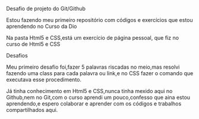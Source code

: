 Desafio de projeto do Git/Github

Estou fazendo meu primeiro repositório com códigos e exercícios que estou aprendendo no Curso da Dio

Na pasta Html5 e CSS,está um exercício de página pessoal, que fiz no curso de Html5 e CSS

Desafios 

Meu primeiro desafio foi,fazer 5 palavras riscadas no meio,mas resolvi fazendo uma class para cada palavra ou link,e no CSS fazer o comando que executava esse procedimento.

Já tinha conhecimento em Html5 e CSS,nunca tinha mexido aqui no Github,nem no Git,com o curso aprendi um pouco,confesso que aina estou aprendendo,e espero colaborar e aprender com os códigos e trabalhos compartilhados aqui.

